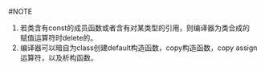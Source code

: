 #NOTE   
1.  若类含有const的成员函数或者含有对某类型的引用，则编译器为类合成的  
赋值运算符时delete的。    
2.  编译器可以暗自为class创建default构造函数，copy构造函数，copy assign    
运算符，以及析构函数。  
